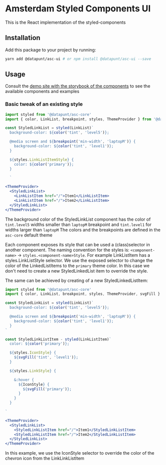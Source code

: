 # Amsterdam Styled Components UI

This is the React implementation of the styled-components



## Installation

Add this package to your project by running:

```bash
yarn add @datapunt/asc-ui # or npm install @datapunt/asc-ui --save
```

## Usage

Consult the [demo site with the storybook of the components](https://amsterdam.github.io/amsterdam-styled-components) to see the available components and examples

### Basic tweak of an existing style

```jsx
import styled from '@datapunt/asc-core'
import { color, LinkList, breakpoint, styles, ThemeProvider } from '@datapunt/asc-ui'

const StyledLinkList = styled(LinkList)`
  background-color: ${color('tint', 'level5')};

  @media screen and ${breakpoint('min-width', 'laptopM')} {
    background-color: ${color('tint', 'level1')};
  }

  ${styles.LinkListItemStyle} {
    color: ${color('primary')};
  }

  `

<ThemeProvider>
  <StyledLinkList>
    <LinkListItem href="/">Item1</LinkListItem>
    <LinkListItem href="/">Item2</LinkListItem>
  </StyledLinkList>
</ThemeProvider>

```

The background color of the StyledLinkList component has the color of `tint.level5` widths smaller than `laptopM` breakpoint and `tint.level1` for widths larger than `laptopM`
The colors and the breakpoints are defined in the `asc-core` default theme

Each component exposes its style that can be used a (class)selector in another component. The naming convention for the styles is: `<component-name>` -> `styles.<component-name>Style`. For example LinkListItem has a styles.LinkListStyle selector.
We use the exposed selector to change the color of the LinkedListItems to the `primary` theme color. In this case we don't need to create a new StyledLinkedList item to override the style.

The same can be achieved by creating of a new StyledLinkedListItem:

```jsx
import styled from '@datapunt/asc-core'
import { color, LinkList, breakpoint, styles, ThemeProvider, svgFill } from '@datapunt/asc-ui'

const StyledLinkList = styled(LinkList)`
  background-color: ${color('tint', 'level5')};

  @media screen and ${breakpoint('min-width', 'laptopM')} {
    background-color: ${color('tint', 'level1')};
  }
`

const StyledLinkListItem - styled(LinkListItem)`
  color: ${color('primary')};

  ${styles.IconStyle} {
    ${svgFill('tint', 'level1')};
  }

  ${styles.LinkStyle} {

    &:hover {
      ${IconStyle} {
        ${svgFill('primary')};
      }
    }
  }

`

<ThemeProvider>
  <StyledLinkList>
    <StyledLinkListItem href="/">Item1</StyledLinkListItem>
    <StyledLinkListItem href="/">Item2</StyledLinkListItem>
  </StyledLinkList>
</ThemeProvider>

```

In this example, we use the IconStyle selector to override the color of the chevron icon from the LinkLinkListItem
